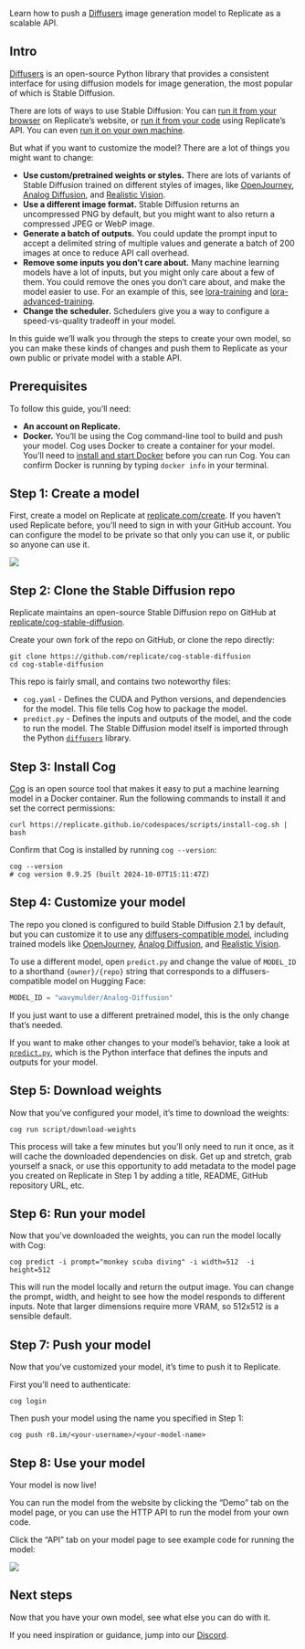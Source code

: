 Learn how to push a [Diffusers](https://huggingface.co/docs/diffusers) image generation model to Replicate as a scalable API.

[](#intro)Intro
---------------

[Diffusers](https://huggingface.co/docs/diffusers) is an open-source Python library that provides a consistent interface for using diffusion models for image generation, the most popular of which is Stable Diffusion.

There are lots of ways to use Stable Diffusion: You can [run it from your browser](https://replicate.com/stability-ai/stable-diffusion) on Replicate’s website, or [run it from your code](https://replicate.com/stability-ai/stable-diffusion/api) using Replicate’s API. You can even [run it on your own machine](https://replicate.com/blog/run-stable-diffusion-on-m1-mac).

But what if you want to customize the model? There are a lot of things you might want to change:

*   **Use custom/pretrained weights or styles.** There are lots of variants of Stable Diffusion trained on different styles of images, like [OpenJourney](https://huggingface.co/prompthero/openjourney-v2), [Analog Diffusion](https://huggingface.co/wavymulder/Analog-Diffusion), and [Realistic Vision](https://huggingface.co/SG161222/Realistic_Vision_V1.4).
*   **Use a different image format.** Stable Diffusion returns an uncompressed PNG by default, but you might want to also return a compressed JPEG or WebP image.
*   **Generate a batch of outputs.** You could update the prompt input to accept a delimited string of multiple values and generate a batch of 200 images at once to reduce API call overhead.
*   **Remove some inputs you don’t care about.** Many machine learning models have a lot of inputs, but you might only care about a few of them. You could remove the ones you don’t care about, and make the model easier to use. For an example of this, see [lora-training](https://replicate.com/cloneofsimo/lora-training) and [lora-advanced-training](https://replicate.com/cloneofsimo/lora-advanced-training).
*   **Change the scheduler.** Schedulers give you a way to configure a speed-vs-quality tradeoff in your model.

In this guide we’ll walk you through the steps to create your own model, so you can make these kinds of changes and push them to Replicate as your own public or private model with a stable API.

[](#prerequisites)Prerequisites
-------------------------------

To follow this guide, you’ll need:

*   **An account on Replicate.**
*   **Docker.** You’ll be using the Cog command-line tool to build and push your model. Cog uses Docker to create a container for your model. You’ll need to [install and start Docker](https://docs.docker.com/get-docker/) before you can run Cog. You can confirm Docker is running by typing `docker info` in your terminal.

[](#step-1-create-a-model)Step 1: Create a model
------------------------------------------------

First, create a model on Replicate at [replicate.com/create](https://replicate.com/create?purpose=fine-tune-image). If you haven’t used Replicate before, you’ll need to sign in with your GitHub account. You can configure the model to be private so that only you can use it, or public so anyone can use it.

[![](https://user-images.githubusercontent.com/2289/222594676-ecb72c3e-1fb4-4ed5-b368-1a82afc46f3b.png)](https://replicate.com/create?purpose=fine-tune-image)

[](#step-2-clone-the-stable-diffusion-repo)Step 2: Clone the Stable Diffusion repo
----------------------------------------------------------------------------------

Replicate maintains an open-source Stable Diffusion repo on GitHub at [replicate/cog-stable-diffusion](https://github.com/replicate/cog-stable-diffusion).

Create your own fork of the repo on GitHub, or clone the repo directly:

```shell
git clone https://github.com/replicate/cog-stable-diffusion
cd cog-stable-diffusion
```

This repo is fairly small, and contains two noteworthy files:

*   `cog.yaml` - Defines the CUDA and Python versions, and dependencies for the model. This file tells Cog how to package the model.
*   `predict.py` - Defines the inputs and outputs of the model, and the code to run the model. The Stable Diffusion model itself is imported through the Python [`diffusers`](https://pypi.org/project/diffusers/) library.

[](#step-3-install-cog)Step 3: Install Cog
------------------------------------------

[Cog](https://cog.run) is an open source tool that makes it easy to put a machine learning model in a Docker container. Run the following commands to install it and set the correct permissions:

```shell
curl https://replicate.github.io/codespaces/scripts/install-cog.sh | bash
```

Confirm that Cog is installed by running `cog --version`:

```shell
cog --version
# cog version 0.9.25 (built 2024-10-07T15:11:47Z)
```

[](#step-4-customize-your-model)Step 4: Customize your model
------------------------------------------------------------

The repo you cloned is configured to build Stable Diffusion 2.1 by default, but you can customize it to use any [diffusers-compatible model](https://huggingface.co/models?library=fine-tune-image), including trained models like [OpenJourney](https://huggingface.co/prompthero/openjourney-v2), [Analog Diffusion](https://huggingface.co/wavymulder/Analog-Diffusion), and [Realistic Vision](https://huggingface.co/SG161222/Realistic_Vision_V1.4).

To use a different model, open `predict.py` and change the value of `MODEL_ID` to a shorthand `{owner}/{repo}` string that corresponds to a diffusers-compatible model on Hugging Face:

```python
MODEL_ID = "wavymulder/Analog-Diffusion"
```

If you just want to use a different pretrained model, this is the only change that’s needed.

If you want to make other changes to your model’s behavior, take a look at [`predict.py`](https://github.com/replicate/cog-stable-diffusion/blob/38510524cf4f3dc679e5945ebb52feb40d52c1a9/predict.py), which is the Python interface that defines the inputs and outputs for your model.

[](#step-5-download-weights)Step 5: Download weights
----------------------------------------------------

Now that you’ve configured your model, it’s time to download the weights:

```shell
cog run script/download-weights
```

This process will take a few minutes but you’ll only need to run it once, as it will cache the downloaded dependencies on disk. Get up and stretch, grab yourself a snack, or use this opportunity to add metadata to the model page you created on Replicate in Step 1 by adding a title, README, GitHub repository URL, etc.

[](#step-6-run-your-model)Step 6: Run your model
------------------------------------------------

Now that you’ve downloaded the weights, you can run the model locally with Cog:

```shell
cog predict -i prompt="monkey scuba diving" -i width=512  -i height=512
```

This will run the model locally and return the output image. You can change the prompt, width, and height to see how the model responds to different inputs. Note that larger dimensions require more VRAM, so 512x512 is a sensible default.

[](#step-7-push-your-model)Step 7: Push your model
--------------------------------------------------

Now that you’ve customized your model, it’s time to push it to Replicate.

First you’ll need to authenticate:

```shell
cog login
```

Then push your model using the name you specified in Step 1:

```shell
cog push r8.im/<your-username>/<your-model-name>
```

[](#step-8-use-your-model)Step 8: Use your model
------------------------------------------------

Your model is now live!

You can run the model from the website by clicking the “Demo” tab on the model page, or you can use the HTTP API to run the model from your own code.

Click the “API” tab on your model page to see example code for running the model:

![](https://user-images.githubusercontent.com/2289/222592355-ec880478-fa5c-470b-bf90-512cd0b1247f.png)

[](#next-steps)Next steps
-------------------------

Now that you have your own model, see what else you can do with it.

If you need inspiration or guidance, jump into our [Discord](https://discord.gg/replicate).